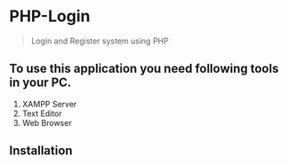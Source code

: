 # PHP-Login
>Login and Register system using PHP

## To use this application you need following tools in your PC. 

1. XAMPP Server
2. Text Editor
3. Web Browser

## Installation

